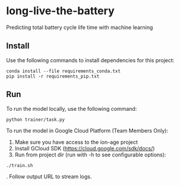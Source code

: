 # long-live-the-battery
Predicting total battery cycle life time with machine learning

## Install
Use the following commands to install dependencies for this project:
```
conda install --file requirements_conda.txt
pip install -r requirements_pip.txt
```

## Run
To run the model locally, use the following command:
```
python trainer/task.py
```

To run the model in Google Cloud Platform (Team Members Only):

1. Make sure you have access to the ion-age project
2. Install GCloud SDK (https://cloud.google.com/sdk/docs/)
3. Run from project dir (run with -h to see configurable options):
```
./train.sh
```
  .  Follow output URL to stream logs.